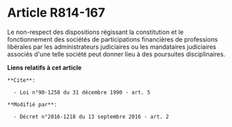 # Article R814-167

Le non-respect des dispositions régissant la constitution et le fonctionnement des sociétés de participations financières de
professions libérales par les administrateurs judiciaires ou les mandataires judiciaires associés d'une telle société peut
donner lieu à des poursuites disciplinaires.

**Liens relatifs à cet article**

	**Cite**:

	  - Loi n°90-1258 du 31 décembre 1990 - art. 5

	**Modifié par**:

	  - Décret n°2016-1218 du 13 septembre 2016 - art. 2
